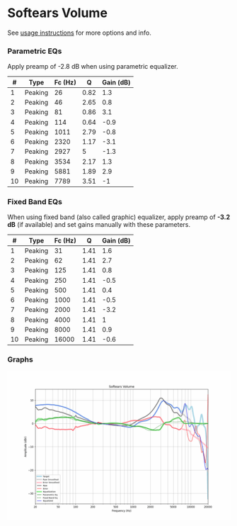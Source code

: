 # Softears Volume
See [usage instructions](https://github.com/jaakkopasanen/AutoEq#usage) for more options and info.

### Parametric EQs
Apply preamp of -2.8 dB when using parametric equalizer.

|   # | Type    |   Fc (Hz) |    Q |   Gain (dB) |
|-----|---------|-----------|------|-------------|
|   1 | Peaking |        26 | 0.82 |         1.3 |
|   2 | Peaking |        46 | 2.65 |         0.8 |
|   3 | Peaking |        81 | 0.86 |         3.1 |
|   4 | Peaking |       114 | 0.64 |        -0.9 |
|   5 | Peaking |      1011 | 2.79 |        -0.8 |
|   6 | Peaking |      2320 | 1.17 |        -3.1 |
|   7 | Peaking |      2927 | 5    |        -1.3 |
|   8 | Peaking |      3534 | 2.17 |         1.3 |
|   9 | Peaking |      5881 | 1.89 |         2.9 |
|  10 | Peaking |      7789 | 3.51 |        -1   |

### Fixed Band EQs
When using fixed band (also called graphic) equalizer, apply preamp of **-3.2 dB** (if available) and set gains manually with these parameters.

|   # | Type    |   Fc (Hz) |    Q |   Gain (dB) |
|-----|---------|-----------|------|-------------|
|   1 | Peaking |        31 | 1.41 |         1.6 |
|   2 | Peaking |        62 | 1.41 |         2.7 |
|   3 | Peaking |       125 | 1.41 |         0.8 |
|   4 | Peaking |       250 | 1.41 |        -0.5 |
|   5 | Peaking |       500 | 1.41 |         0.4 |
|   6 | Peaking |      1000 | 1.41 |        -0.5 |
|   7 | Peaking |      2000 | 1.41 |        -3.2 |
|   8 | Peaking |      4000 | 1.41 |         1   |
|   9 | Peaking |      8000 | 1.41 |         0.9 |
|  10 | Peaking |     16000 | 1.41 |        -0.6 |

### Graphs
![](./Softears%20Volume.png)
